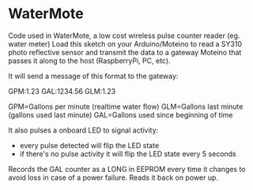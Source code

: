 WaterMote
=========

Code used in WaterMote, a low cost wireless pulse counter reader (eg. water meter)
Load this sketch on your Arduino/Moteino to read a SY310 photo reflective sensor and transmit the data to a gateway Moteino that passes it along to the host (RaspberryPi, PC, etc).

It will send a message of this format to the gateway:

GPM:1.23 GAL:1234.56 GLM:1.23

GPM=Gallons per minute (realtime water flow)
GLM=Gallons last minute (gallons used last minute)
GAL=Gallons used since beginning of time

It also pulses a onboard LED to signal activity:
- every pulse detected will flip the LED state
- if there's no pulse activity it will flip the LED state every 5 seconds

Records the GAL counter as a LONG in EEPROM every time it changes to avoid loss in case of a power failure. Reads it back on power up.

